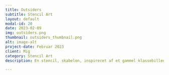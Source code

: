 ```yaml
---
title: Outsiders
subtitle: Stencil Art
layout: default
modal-id: 20
date: 2023-02-09
img: outsiders.png
thumbnail: outsiders_thumbnail.png
alt: image-alt
project-date: Februar 2023
client: Mig
category: Stencil Art
description: En stencil, skabelon, inspireret af et gammel klassebillede, hvor jeg har samlet tre af de drenge der står foran. Det er spraymalet på et stykke træ jeg fandt på genbrugspladsen. 

---
```

